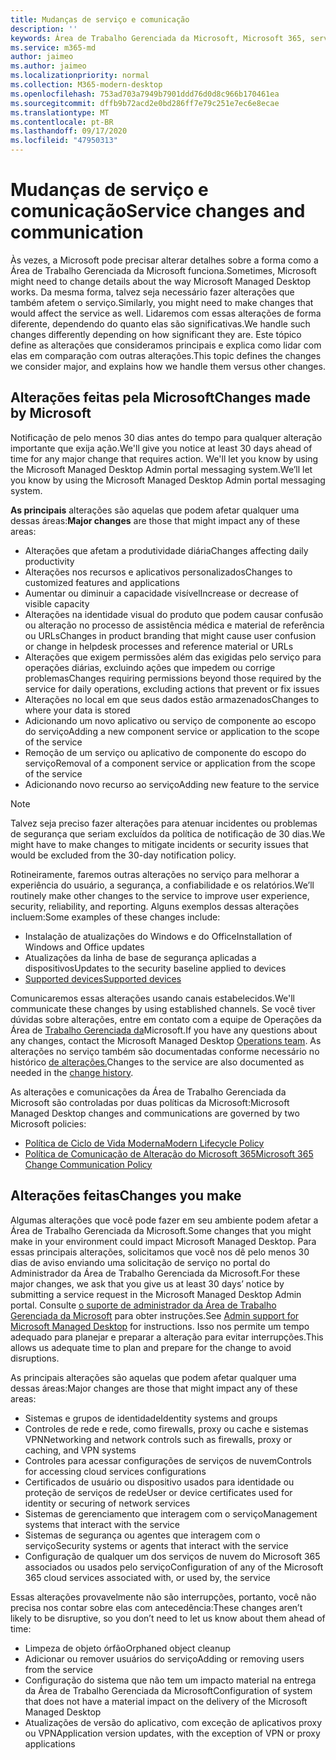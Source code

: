 ```yaml
---
title: Mudanças de serviço e comunicação
description: ''
keywords: Área de Trabalho Gerenciada da Microsoft, Microsoft 365, serviço, documentação
ms.service: m365-md
author: jaimeo
ms.author: jaimeo
ms.localizationpriority: normal
ms.collection: M365-modern-desktop
ms.openlocfilehash: 753ad703a7949b7901ddd76d0d8c966b170461ea
ms.sourcegitcommit: dffb9b72acd2e0bd286ff7e79c251e7ec6e8ecae
ms.translationtype: MT
ms.contentlocale: pt-BR
ms.lasthandoff: 09/17/2020
ms.locfileid: "47950313"
---
```

# <a name="service-changes-and-communication"></a><span data-ttu-id="5fa06-103">Mudanças de serviço e comunicação</span><span class="sxs-lookup"><span data-stu-id="5fa06-103">Service changes and communication</span></span>

<span data-ttu-id="5fa06-104">Às vezes, a Microsoft pode precisar alterar detalhes sobre a forma como a Área de Trabalho Gerenciada da Microsoft funciona.</span><span class="sxs-lookup"><span data-stu-id="5fa06-104">Sometimes, Microsoft might need to change details about the way Microsoft Managed Desktop works.</span></span> <span data-ttu-id="5fa06-105">Da mesma forma, talvez seja necessário fazer alterações que também afetem o serviço.</span><span class="sxs-lookup"><span data-stu-id="5fa06-105">Similarly, you might need to make changes that would affect the service as well.</span></span> <span data-ttu-id="5fa06-106">Lidaremos com essas alterações de forma diferente, dependendo do quanto elas são significativas.</span><span class="sxs-lookup"><span data-stu-id="5fa06-106">We handle such changes differently depending on how significant they are.</span></span> <span data-ttu-id="5fa06-107">Este tópico define as alterações que consideramos principais e explica como lidar com elas em comparação com outras alterações.</span><span class="sxs-lookup"><span data-stu-id="5fa06-107">This topic defines the changes we consider major, and explains how we handle them versus other changes.</span></span>



## <a name="changes-made-by-microsoft"></a><span data-ttu-id="5fa06-108">Alterações feitas pela Microsoft</span><span class="sxs-lookup"><span data-stu-id="5fa06-108">Changes made by Microsoft</span></span>

<span data-ttu-id="5fa06-109">Notificação de pelo menos 30 dias antes do tempo para qualquer alteração importante que exija ação.</span><span class="sxs-lookup"><span data-stu-id="5fa06-109">We'll give you notice at least 30 days ahead of time for any major change that requires action.</span></span> <span data-ttu-id="5fa06-110">We'll let you know by using the Microsoft Managed Desktop Admin portal messaging system.</span><span class="sxs-lookup"><span data-stu-id="5fa06-110">We’ll let you know by using the Microsoft Managed Desktop Admin portal messaging system.</span></span>

<span data-ttu-id="5fa06-111">**As principais** alterações são aquelas que podem afetar qualquer uma dessas áreas:</span><span class="sxs-lookup"><span data-stu-id="5fa06-111">**Major changes** are those that might impact any of these areas:</span></span>
- <span data-ttu-id="5fa06-112">Alterações que afetam a produtividade diária</span><span class="sxs-lookup"><span data-stu-id="5fa06-112">Changes affecting daily productivity</span></span>
- <span data-ttu-id="5fa06-113">Alterações nos recursos e aplicativos personalizados</span><span class="sxs-lookup"><span data-stu-id="5fa06-113">Changes to customized features and applications</span></span>
- <span data-ttu-id="5fa06-114">Aumentar ou diminuir a capacidade visível</span><span class="sxs-lookup"><span data-stu-id="5fa06-114">Increase or decrease of visible capacity</span></span>
- <span data-ttu-id="5fa06-115">Alterações na identidade visual do produto que podem causar confusão ou alteração no processo de assistência médica e material de referência ou URLs</span><span class="sxs-lookup"><span data-stu-id="5fa06-115">Changes in product branding that might cause user confusion or change in helpdesk processes and reference material or URLs</span></span>
- <span data-ttu-id="5fa06-116">Alterações que exigem permissões além das exigidas pelo serviço para operações diárias, excluindo ações que impedem ou corrige problemas</span><span class="sxs-lookup"><span data-stu-id="5fa06-116">Changes requiring permissions beyond those required by the service for daily operations, excluding actions that prevent or fix issues</span></span>
- <span data-ttu-id="5fa06-117">Alterações no local em que seus dados estão armazenados</span><span class="sxs-lookup"><span data-stu-id="5fa06-117">Changes to where your data is stored</span></span>
- <span data-ttu-id="5fa06-118">Adicionando um novo aplicativo ou serviço de componente ao escopo do serviço</span><span class="sxs-lookup"><span data-stu-id="5fa06-118">Adding a new component service or application to the scope of the service</span></span>
- <span data-ttu-id="5fa06-119">Remoção de um serviço ou aplicativo de componente do escopo do serviço</span><span class="sxs-lookup"><span data-stu-id="5fa06-119">Removal of a component service or application from the scope of the service</span></span>
- <span data-ttu-id="5fa06-120">Adicionando novo recurso ao serviço</span><span class="sxs-lookup"><span data-stu-id="5fa06-120">Adding new feature to the service</span></span>

> [!NOTE]
> <span data-ttu-id="5fa06-121">Talvez seja preciso fazer alterações para atenuar incidentes ou problemas de segurança que seriam excluídos da política de notificação de 30 dias.</span><span class="sxs-lookup"><span data-stu-id="5fa06-121">We might have to make changes to mitigate incidents or security issues that would be excluded from the 30-day notification policy.</span></span>

<span data-ttu-id="5fa06-122">Rotineiramente, faremos outras alterações no serviço para melhorar a experiência do usuário, a segurança, a confiabilidade e os relatórios.</span><span class="sxs-lookup"><span data-stu-id="5fa06-122">We’ll routinely make other changes to the service to improve user experience, security, reliability, and reporting.</span></span> <span data-ttu-id="5fa06-123">Alguns exemplos dessas alterações incluem:</span><span class="sxs-lookup"><span data-stu-id="5fa06-123">Some examples of these changes include:</span></span>

- <span data-ttu-id="5fa06-124">Instalação de atualizações do Windows e do Office</span><span class="sxs-lookup"><span data-stu-id="5fa06-124">Installation of Windows and Office updates</span></span>
- <span data-ttu-id="5fa06-125">Atualizações da linha de base de segurança aplicadas a dispositivos</span><span class="sxs-lookup"><span data-stu-id="5fa06-125">Updates to the security baseline applied to devices</span></span>
- [<span data-ttu-id="5fa06-126">Supported devices</span><span class="sxs-lookup"><span data-stu-id="5fa06-126">Supported devices</span></span>](device-list.md)

<span data-ttu-id="5fa06-127">Comunicaremos essas alterações usando canais estabelecidos.</span><span class="sxs-lookup"><span data-stu-id="5fa06-127">We'll communicate these changes by using established channels.</span></span> <span data-ttu-id="5fa06-128">Se você tiver dúvidas sobre alterações, entre em contato com a equipe de Operações da Área de [Trabalho Gerenciada da](../working-with-managed-desktop/admin-support.md)Microsoft.</span><span class="sxs-lookup"><span data-stu-id="5fa06-128">If you have any questions about any changes, contact the Microsoft Managed Desktop [Operations team](../working-with-managed-desktop/admin-support.md).</span></span> <span data-ttu-id="5fa06-129">As alterações no serviço também são documentadas conforme necessário no histórico [de alterações.](../change-history-managed-desktop.md)</span><span class="sxs-lookup"><span data-stu-id="5fa06-129">Changes to the service are also documented as needed in the [change history](../change-history-managed-desktop.md).</span></span>

<span data-ttu-id="5fa06-130">As alterações e comunicações da Área de Trabalho Gerenciada da Microsoft são controladas por duas políticas da Microsoft:</span><span class="sxs-lookup"><span data-stu-id="5fa06-130">Microsoft Managed Desktop changes and communications are governed by two Microsoft policies:</span></span>
- [<span data-ttu-id="5fa06-131">Política de Ciclo de Vida Moderna</span><span class="sxs-lookup"><span data-stu-id="5fa06-131">Modern Lifecycle Policy</span></span>](https://support.microsoft.com/help/30881/modern-lifecycle-policy)
- [<span data-ttu-id="5fa06-132">Política de Comunicação de Alteração do Microsoft 365</span><span class="sxs-lookup"><span data-stu-id="5fa06-132">Microsoft 365 Change Communication Policy</span></span>](https://docs.microsoft.com/office365/admin/manage/message-center?redirectSourcePath=%252fen-us%252farticle%252fMessage-center-in-Office-365-38FB3333-BFCC-4340-A37B-DEDA509C2093&view=o365-worldwide)

## <a name="changes-you-make"></a><span data-ttu-id="5fa06-133">Alterações feitas</span><span class="sxs-lookup"><span data-stu-id="5fa06-133">Changes you make</span></span>

<span data-ttu-id="5fa06-134">Algumas alterações que você pode fazer em seu ambiente podem afetar a Área de Trabalho Gerenciada da Microsoft.</span><span class="sxs-lookup"><span data-stu-id="5fa06-134">Some changes that you might make in your environment could impact Microsoft Managed Desktop.</span></span> <span data-ttu-id="5fa06-135">Para essas principais alterações, solicitamos que você nos dê pelo menos 30 dias de aviso enviando uma solicitação de serviço no portal do Administrador da Área de Trabalho Gerenciada da Microsoft.</span><span class="sxs-lookup"><span data-stu-id="5fa06-135">For these major changes, we ask that you give us at least 30 days’ notice by submitting a service request in the Microsoft Managed Desktop Admin portal.</span></span> <span data-ttu-id="5fa06-136">Consulte [o suporte de administrador da Área de Trabalho Gerenciada da Microsoft](../working-with-managed-desktop/admin-support.md) para obter instruções.</span><span class="sxs-lookup"><span data-stu-id="5fa06-136">See [Admin support for Microsoft Managed Desktop](../working-with-managed-desktop/admin-support.md) for instructions.</span></span> <span data-ttu-id="5fa06-137">Isso nos permite um tempo adequado para planejar e preparar a alteração para evitar interrupções.</span><span class="sxs-lookup"><span data-stu-id="5fa06-137">This allows us adequate time to plan and prepare for the change to avoid disruptions.</span></span>

<span data-ttu-id="5fa06-138">As principais alterações são aquelas que podem afetar qualquer uma dessas áreas:</span><span class="sxs-lookup"><span data-stu-id="5fa06-138">Major changes are those that might impact any of these areas:</span></span>

- <span data-ttu-id="5fa06-139">Sistemas e grupos de identidade</span><span class="sxs-lookup"><span data-stu-id="5fa06-139">Identity systems and groups</span></span>
- <span data-ttu-id="5fa06-140">Controles de rede e rede, como firewalls, proxy ou cache e sistemas VPN</span><span class="sxs-lookup"><span data-stu-id="5fa06-140">Networking and network controls such as firewalls, proxy or caching, and VPN systems</span></span>
- <span data-ttu-id="5fa06-141">Controles para acessar configurações de serviços de nuvem</span><span class="sxs-lookup"><span data-stu-id="5fa06-141">Controls for accessing cloud services configurations</span></span>
- <span data-ttu-id="5fa06-142">Certificados de usuário ou dispositivo usados para identidade ou proteção de serviços de rede</span><span class="sxs-lookup"><span data-stu-id="5fa06-142">User or device certificates used for identity or securing of network services</span></span>
- <span data-ttu-id="5fa06-143">Sistemas de gerenciamento que interagem com o serviço</span><span class="sxs-lookup"><span data-stu-id="5fa06-143">Management systems that interact with the service</span></span>
- <span data-ttu-id="5fa06-144">Sistemas de segurança ou agentes que interagem com o serviço</span><span class="sxs-lookup"><span data-stu-id="5fa06-144">Security systems or agents that interact with the service</span></span>
- <span data-ttu-id="5fa06-145">Configuração de qualquer um dos serviços de nuvem do Microsoft 365 associados ou usados pelo serviço</span><span class="sxs-lookup"><span data-stu-id="5fa06-145">Configuration of any of the Microsoft 365 cloud services associated with, or used by, the service</span></span>

<span data-ttu-id="5fa06-146">Essas alterações provavelmente não são interrupções, portanto, você não precisa nos contar sobre elas com antecedência:</span><span class="sxs-lookup"><span data-stu-id="5fa06-146">These changes aren’t likely to be disruptive, so you don’t need to let us know about them ahead of time:</span></span>

- <span data-ttu-id="5fa06-147">Limpeza de objeto órfão</span><span class="sxs-lookup"><span data-stu-id="5fa06-147">Orphaned object cleanup</span></span>
- <span data-ttu-id="5fa06-148">Adicionar ou remover usuários do serviço</span><span class="sxs-lookup"><span data-stu-id="5fa06-148">Adding or removing users from the service</span></span>
- <span data-ttu-id="5fa06-149">Configuração do sistema que não tem um impacto material na entrega da Área de Trabalho Gerenciada da Microsoft</span><span class="sxs-lookup"><span data-stu-id="5fa06-149">Configuration of system that does not have a material impact on the delivery of the Microsoft Managed Desktop</span></span>
- <span data-ttu-id="5fa06-150">Atualizações de versão do aplicativo, com exceção de aplicativos proxy ou VPN</span><span class="sxs-lookup"><span data-stu-id="5fa06-150">Application version updates, with the exception of VPN or proxy applications</span></span>


